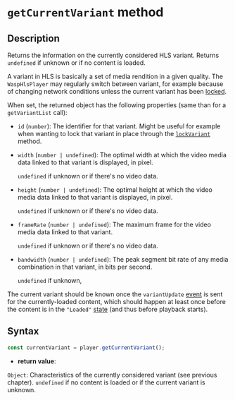 # `getCurrentVariant` method

## Description

Returns the information on the currently considered HLS variant.
Returns `undefined` if unknown or if no content is loaded.

A variant in HLS is basically a set of media rendition in a given quality. The
`WaspHlsPlayer` may regularly switch between variant, for example because of
changing network conditions unless the current variant has been [locked](./lockVariant.md).

When set, the returned object has the following properties (same than for a
`getVariantList` call):

- `id` (`number`): The identifier for that variant. Might be useful for
  example when wanting to lock that variant in place through the
  [`lockVariant`](./lockVariant.md) method.

- `width` (`number | undefined`): The optimal width at which the video media
  data linked to that variant is displayed, in pixel.

  `undefined` if unknown or if there's no video data.

- `height` (`number | undefined`): The optimal height at which the video media
  data linked to that variant is displayed, in pixel.

  `undefined` if unknown or if there's no video data.

- `frameRate` (`number | undefined`): The maximum frame for the video media data
  linked to that variant.

  `undefined` if unknown or if there's no video data.

- `bandwidth` (`number | undefined`): The peak segment bit rate of any media
  combination in that variant, in bits per second.

  `undefined` if unknown,

The current variant should be known once the `variantUpdate`
[event](../Player_Events.md) is sent for the currently-loaded content, which
should happen at least once before the content is in the `"Loaded"`
[state](../Basic_Methods/getPlayerState.md) (and thus before playback starts).

## Syntax

```js
const currentVariant = player.getCurrentVariant();
```

- **return value**:

`Object`: Characteristics of the currently considered variant (see previous
chapter). `undefined` if no content is loaded or if the current variant is
unknown.
